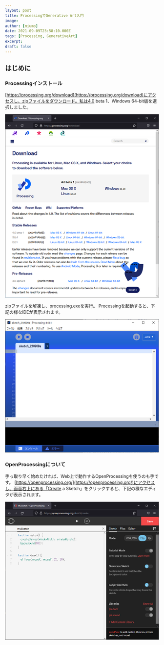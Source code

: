```yaml
---
layout: post
title: ProcessingでGenerative Art入門
image: 
author: [miumo]
date: 2021-09-09T23:58:10.000Z
tags: [Processing, GenerativeArt]
excerpt: 
draft: false
---
```


## はじめに




### Processingインストール

[https://processing.org/download](https://processing.org/download)にアクセスし、zipファイルをダウンロード。私は4.0 beta 1、Windows 64-bit版を選択しました。

![processing.org](20210909111116.png)

zipファイルを解凍し、processing.exeを実行。
Processingを起動すると、下記の様なIDEが表示されます。

![processing.exe](20210909111331.png)


### OpenProcessingについて

手っ取り早く始めたければ、Web上で動作するOpenProcessingを使うのも手です。
[https://openprocessing.org/](https://openprocessing.org/)にアクセスし、画面右上にある「Create a Sketch」をクリックすると、下記の様なエディタが表示されます。

![openprocessing](20210909112910.png)